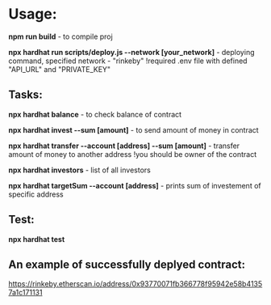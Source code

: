 # Usage:


**npm run build** - to compile proj

**npx hardhat run scripts/deploy.js --network [your_network]**  - deploying command, specified network - "rinkeby" !required .env file with defined "API_URL" and "PRIVATE_KEY"



## Tasks:

**npx hardhat balance** - to check balance of contract

**npx hardhat invest --sum [amount]** - to send amount of money in contract

**npx hardhat transfer --account [address] --sum [amount]** - transfer amount of money to another address !you should be owner of the contract

**npx hardhat investors** - list of all investors

**npx hardhat targetSum --account [address]** - prints sum of investement of specific address

## Test:

**npx hardhat test**


## An example of successfully deplyed contract:

https://rinkeby.etherscan.io/address/0x93770071fb366778f95942e58b41357a1c171131
